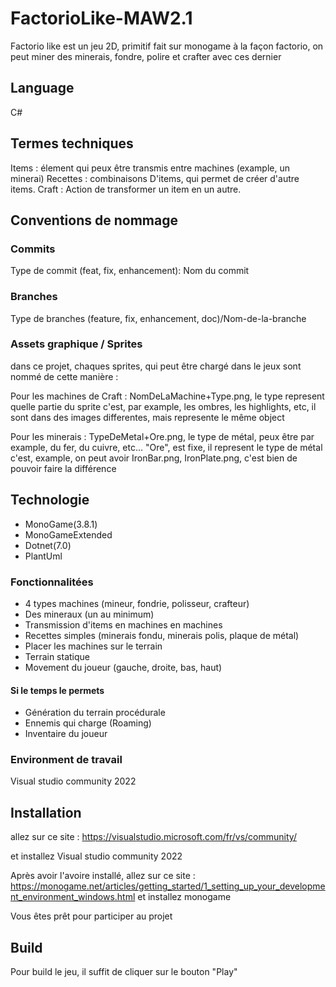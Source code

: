 # FactorioLike-MAW2.1

Factorio like est un jeu 2D, primitif fait sur monogame à la façon factorio, on peut miner des minerais, fondre, polire et crafter avec ces dernier

## Language

C#

## Termes techniques

Items : élement qui peux être transmis entre machines (example, un minerai)
Recettes : combinaisons D'items, qui permet de créer d'autre items.
Craft : Action de transformer un item en un autre.
## Conventions de nommage

### Commits

Type de commit (feat, fix, enhancement): Nom du commit

### Branches

Type de branches (feature, fix, enhancement, doc)/Nom-de-la-branche

### Assets graphique / Sprites

dans ce projet, chaques sprites, qui peut être chargé dans le jeux sont nommé de cette manière :

Pour les machines de Craft : NomDeLaMachine+Type.png, le type represent quelle partie du sprite c'est, par example, les ombres, les highlights, etc, il sont dans des images differentes, mais represente le même object

Pour les minerais : TypeDeMetal+Ore.png, le type de métal, peux être par example, du fer, du cuivre, etc... "Ore", est fixe, il represent le type de métal c'est, example, on peut avoir IronBar.png, IronPlate.png, c'est bien de pouvoir faire la différence



## Technologie

- MonoGame(3.8.1)
- MonoGameExtended
- Dotnet(7.0)
- PlantUml

### Fonctionnalitées

- 4 types machines (mineur, fondrie, polisseur, crafteur)
- Des mineraux (un au minimum)
- Transmission d'items en machines en machines
- Recettes simples (minerais fondu, minerais polis, plaque de métal)
- Placer les machines sur le terrain
- Terrain statique
- Movement du joueur (gauche, droite, bas, haut)

#### Si le temps le permets

- Génération du terrain procédurale
- Ennemis qui charge (Roaming)
- Inventaire du joueur

### Environment de travail

Visual studio community 2022


## Installation

allez sur ce site : https://visualstudio.microsoft.com/fr/vs/community/

et installez Visual studio community 2022

Après avoir l'avoire installé, allez sur ce site : https://monogame.net/articles/getting_started/1_setting_up_your_development_environment_windows.html et installez monogame

Vous êtes prêt pour participer au projet

## Build

Pour build le jeu, il suffit de cliquer sur le bouton "Play"